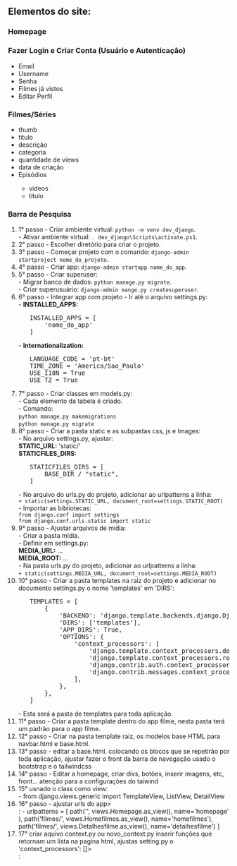 <h2>Elementos do site:</h2>

<h3>Homepage</h3>

<h3>Fazer Login e Criar Conta (Usuário e Autenticação)</h3>
<ul>
  <li>Email</li>
  <li>Username</li>
  <li>Senha</li>
  <li>Filmes já vistos</li>
  <li>Editar Perfil</li>
</ul>

<h3>Filmes/Séries</h3>
<ul>
  <li>thumb</li>
  <li>titulo</li>
  <li>descrição</li>
  <li>categoria</li>
  <li>quantidade de views</li>
  <li>data de criação</li>
  <li>Episódios</li>
  <ul>
    <li>videos</li>
    <li>titulo</li>
  </ul>
</ul>

<h3>Barra de Pesquisa</h3>

<ol>
   <li>1° passo - Criar ambiente virtual: <code>python -m venv dev_django</code>.<br>
   - Ativar ambiente virtual: <code>. dev_django\Scripts\activate.ps1</code>.</li>
   <li>2° passo - Escolher diretório para criar o projeto.</li>
   <li>3° passo - Começar projeto com o comando: <code>django-admin startproject nome_do_projeto</code>.</li>
   <li>4° passo - Criar app: <code>django-admin startapp nome_do_app</code>.</li>
   <li>5° passo - Criar superuser:<br>
   - Migrar banco de dados: <code>python manege.py migrate</code>.<br>
   - Criar superusuário: <code>django-admin mange.py createsuperuser</code>.</li>
   <li>6° passo - Integrar app com projeto - Ir até o arquivo settings.py:<br>
   - <strong>INSTALLED_APPS:</strong><br>
   <pre>
   INSTALLED_APPS = [
       'nome_do_app'
   ]</pre>
   - <strong>Internationalization:</strong><br>
   <pre>
   LANGUAGE_CODE = 'pt-bt'
   TIME_ZONE = 'America/Sao_Paulo'
   USE_I18N = True
   USE_TZ = True</pre>
   </li>
   <li>7° passo - Criar classes em models.py:<br>
   - Cada elemento da tabela é criado.<br>
   - Comando:<br>
   <code>python manage.py makemigrations</code><br>
   <code>python manage.py migrate</code></li>
   <li>8° passo - Criar a pasta static e as subpastas css, js e Images:<br>
   - No arquivo settings.py, ajustar:<br>
   <strong>STATIC_URL:</strong> 'static/'<br>
   <strong>STATICFILES_DIRS:</strong><br>
   <pre>
   STATICFILES_DIRS = [
       BASE_DIR / "static",
   ]</pre>
   - No arquivo do urls.py do projeto, adicionar ao urlpatterns a linha:<br>
   <code>+ static(settings.STATIC_URL, document_root=settings.STATIC_ROOT)</code><br>
   - Importar as bibliotecas:<br>
   <code>from django.conf import settings</code><br>
   <code>from django.conf.urls.static import static</code></li>
   <li>9° passo - Ajustar arquivos de mídia:<br>
   - Criar a pasta mídia.<br>
   - Definir em settings.py:<br>
   <strong>MEDIA_URL:</strong> ...<br>
   <strong>MEDIA_ROOT:</strong> ...<br>
   - Na pasta urls.py do projeto, adicionar ao urlpatterns a linha:<br>
   <code>+ static(settings.MEDIA_URL, document_root=settings.MEDIA_ROOT)</code></li>
   <li>10° passo - Criar a pasta templates na raiz do projeto e adicionar no documento settings.py o nome 'templates' em 'DIRS':<br>
   <pre>
   TEMPLATES = [
       {
           'BACKEND': 'django.template.backends.django.DjangoTemplates',
           'DIRS': ['templates'],
           'APP_DIRS': True,
           'OPTIONS': {
               'context_processors': [
                   'django.template.context_processors.debug',
                   'django.template.context_processors.request',
                   'django.contrib.auth.context_processors.auth',
                   'django.contrib.messages.context_processors.messages',
               ],
           },
       },
   ]</pre>
   - Esta será a pasta de templates para toda aplicação.</li>
   <li>11° passo - Criar a pasta template dentro do app filme, nesta pasta terá um padrão para o app filme.</li>
   <li>12° passo - Criar na pasta template raiz, os modelos base HTML para navbar.html e base.html.</li>
   <li>13° passo - editar a base.html. colocando os blocos que se repetirão por toda aplicação, ajustar fazer o front da barra de navegação usado o bootstrap e o tailwindcss</li>
   <li>14° passo - Editar a homepage, criar divs, botões, inserir imagens, etc, front... atenção para a configurações do taiwind</li>
   <li>15° usnado o class como view: </li>
     - from django.views.generic import TemplateView, ListView, DetailView
    <li>16° passo - ajustar urls do app></li>:
    - urlpatterns = [
        path('', views.Homepage.as_view(), name='homepage' ),
        path('filmes/', views.Homefilmes.as_view(), name='homefilmes'),
        path('filmes/<int:pk>', views.Detalhesfilme.as_view(), name='detalhesfilme')
        ]
    <li>17° criar aquivo context.py ou novo_context.py inserir funções que retornam um lista na pagina html, ajustas setting.py  o 'context_processors': []></li>:
</ol>

